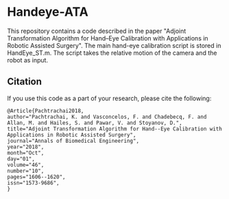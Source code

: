 # Handeye-ATA

This repository contains a code described in the paper "Adjoint Transformation Algorithm for Hand–Eye Calibration with
Applications in Robotic Assisted Surgery". The main hand-eye calibration script is stored in HandEye_ST.m. The script takes the relative motion of the camera and the robot as input.

## Citation

If you use this code as a part of your research, please cite the following:

```
@Article{Pachtrachai2018,
author="Pachtrachai, K. and Vasconcelos, F. and Chadebecq, F. and Allan, M. and Hailes, S. and Pawar, V. and Stoyanov, D.",
title="Adjoint Transformation Algorithm for Hand--Eye Calibration with Applications in Robotic Assisted Surgery",
journal="Annals of Biomedical Engineering",
year="2018",
month="Oct",
day="01",
volume="46",
number="10",
pages="1606--1620",
issn="1573-9686",
}
```
